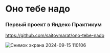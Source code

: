 # Оно тебе надо

### Первый проект в Яндекс Практикум
https://github.com/saitovmarat/ono-tebe-nado

![Снимок экрана 2024-09-15 110106](https://github.com/user-attachments/assets/dd65ee01-c9ab-48f0-8c12-45e5f3688102)
